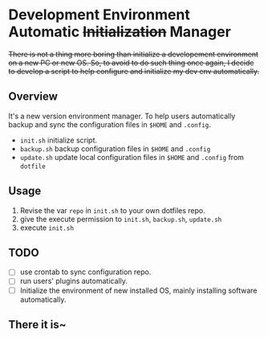 # Development Environment Automatic ~~Initialization~~ Manager

~~There is not a thing more boring than initialize a developement environment
on a new PC or new OS. So, to avoid to do such thing once again, I decide to 
develop a script to help configure and initialize my dev env automatically.~~


## Overview
It's a new version environment manager. To help users automatically backup and sync 
the configuration files in `$HOME` and `.config`.

- `init.sh` initialize script.
- `backup.sh` backup configuration files in `$HOME` and `.config`
- `update.sh` update local configuration files in `$HOME` and `.config` from `dotfile`

## Usage
1. Revise the var `repo` in `init.sh` to your own dotfiles repo.
2. give the execute permission to `init.sh`, `backup.sh`, `update.sh`
3. execute `init.sh`

## 

## TODO
- [ ] use crontab to sync configuration repo.
- [ ] run users' plugins automatically.
- [ ] Initialize the environment of new installed OS, mainly installing software automatically.

## There it is~ 


